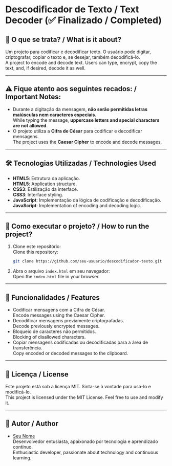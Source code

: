# **Descodificador de Texto / Text Decoder** (✅ Finalizado / Completed)

## 🧐 **O que se trata? / What is it about?**
Um projeto para codificar e decodificar texto. O usuário pode digitar, criptografar, copiar o texto e, se desejar, também decodificá-lo.  
A project to encode and decode text. Users can type, encrypt, copy the text, and, if desired, decode it as well.

---

## ⚠️ **Fique atento aos seguintes recados: / Important Notes:**
- Durante a digitação da mensagem, **não serão permitidas letras maiúsculas nem caracteres especiais**.  
  While typing the message, **uppercase letters and special characters are not allowed**.
- O projeto utiliza a **Cifra de César** para codificar e decodificar mensagens.  
  The project uses the **Caesar Cipher** to encode and decode messages.

---

## 🛠️ **Tecnologias Utilizadas / Technologies Used**
- **HTML5**: Estrutura da aplicação.  
  **HTML5**: Application structure.
- **CSS3**: Estilização da interface.  
  **CSS3**: Interface styling.
- **JavaScript**: Implementação da lógica de codificação e decodificação.  
  **JavaScript**: Implementation of encoding and decoding logic.

---

## 🚀 **Como executar o projeto? / How to run the project?**
1. Clone este repositório:  
   Clone this repository:  
   ```bash
   git clone https://github.com/seu-usuario/descodificador-texto.git
   ```

2. Abra o arquivo `index.html` em seu navegador:  
   Open the `index.html` file in your browser.

---

## 🌟 **Funcionalidades / Features**
- Codificar mensagens com a Cifra de César.  
  Encode messages using the Caesar Cipher.
- Decodificar mensagens previamente criptografadas.  
  Decode previously encrypted messages.
- Bloqueio de caracteres não permitidos.  
  Blocking of disallowed characters.
- Copiar mensagens codificadas ou decodificadas para a área de transferência.  
  Copy encoded or decoded messages to the clipboard.

---

## 📜 **Licença / License**
Este projeto está sob a licença MIT. Sinta-se à vontade para usá-lo e modificá-lo.  
This project is licensed under the MIT License. Feel free to use and modify it.

---

## 👤 **Autor / Author**
- [Seu Nome](https://github.com/seu-usuario)  
  Desenvolvedor entusiasta, apaixonado por tecnologia e aprendizado contínuo.  
  Enthusiastic developer, passionate about technology and continuous learning.
